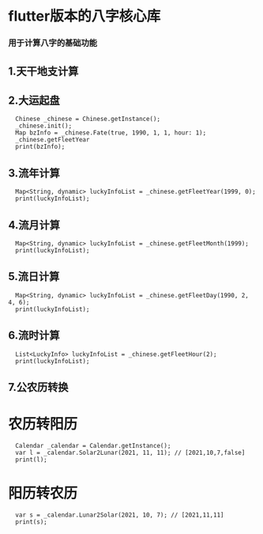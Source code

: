 
# flutter版本的八字核心库
### 用于计算八字的基础功能
## 1.天干地支计算
## 2.大运起盘
```
  Chinese _chinese = Chinese.getInstance();
  _chinese.init();
  Map bzInfo = _chinese.Fate(true, 1990, 1, 1, hour: 1);
  _chinese.getFleetYear
  print(bzInfo);
  ```
## 3.流年计算
```
  Map<String, dynamic> luckyInfoList = _chinese.getFleetYear(1999, 0);
  print(luckyInfoList);
  ```
## 4.流月计算
```
  Map<String, dynamic> luckyInfoList = _chinese.getFleetMonth(1999);
  print(luckyInfoList);
  ```
## 5.流日计算
```
  Map<String, dynamic> luckyInfoList = _chinese.getFleetDay(1990, 2, 4, 6);
  print(luckyInfoList);
  ```
## 6.流时计算
```
  List<LuckyInfo> luckyInfoList = _chinese.getFleetHour(2);
  print(luckyInfoList);
  ```
## 7.公农历转换

# 农历转阳历
```
  Calendar _calendar = Calendar.getInstance();
  var l = _calendar.Solar2Lunar(2021, 11, 11); // [2021,10,7,false]
  print(l);
  ```
# 阳历转农历
```
  var s = _calendar.Lunar2Solar(2021, 10, 7); // [2021,11,11]
  print(s);
  ```

  
